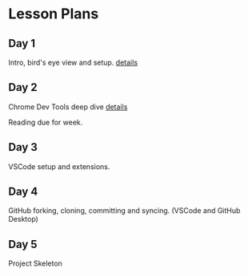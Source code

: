 # Lesson Plans

## Day 1

Intro, bird's eye view and setup. [details](./lesson-plan-1.md)

## Day 2

Chrome Dev Tools deep dive [details](./lesson-plan-2.md)

Reading due for week.

## Day 3

VSCode setup and extensions.

## Day 4

GitHub forking, cloning, committing and syncing. (VSCode and GitHub Desktop)

## Day 5

Project Skeleton
